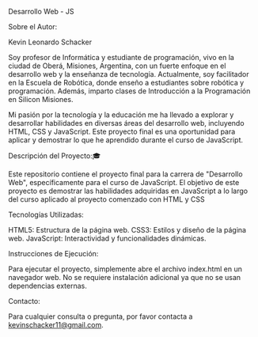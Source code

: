 Desarrollo Web - JS

Sobre el Autor:

Kevin Leonardo Schacker

Soy profesor de Informática y estudiante de programación, vivo en la ciudad de Oberá, Misiones, Argentina,  con un fuerte enfoque en el desarrollo web y la enseñanza de tecnología. Actualmente, soy facilitador en la Escuela de Robótica, donde enseño a estudiantes sobre robótica y programación. 
Además, imparto clases de Introducción a la Programación en Silicon Misiones.

Mi pasión por la tecnología y la educación me ha llevado a explorar y desarrollar habilidades en diversas áreas del desarrollo web, incluyendo HTML, CSS y JavaScript. 
Este proyecto final es una oportunidad para aplicar y demostrar lo que he aprendido durante el curso de JavaScript.

Descripción del Proyecto:🎓

Este repositorio contiene el proyecto final para la carrera de "Desarrollo Web", específicamente para el curso de JavaScript. El objetivo de este proyecto es demostrar las habilidades adquiridas en JavaScript a lo largo del curso aplicado al proyecto comenzado con HTML y CSS

Tecnologías Utilizadas:

HTML5: Estructura de la página web.
CSS3: Estilos y diseño de la página web.
JavaScript: Interactividad y funcionalidades dinámicas.

Instrucciones de Ejecución:

Para ejecutar el proyecto, simplemente abre el archivo index.html en un navegador web. No se requiere instalación adicional ya que no se usan dependencias externas.

Contacto:

Para cualquier consulta o pregunta, por favor contacta a kevinschacker11@gmail.com.
